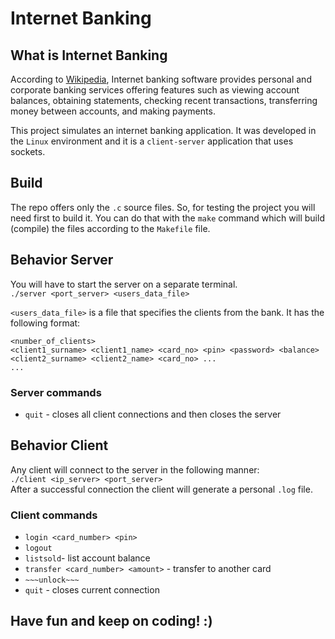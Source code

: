 # Internet Banking

## What is Internet Banking
According to [Wikipedia](https://en.wikipedia.org/wiki/Online_banking), Internet banking software provides personal and corporate banking services offering features such as viewing account balances, obtaining statements, checking recent transactions, transferring money between accounts, and making payments.

This project simulates an internet banking application. It was developed in the `Linux` environment and it is a `client-server` application that uses sockets.

## Build
The repo offers only the `.c` source files. So, for testing the project you will need first to build it. You can do that with the `make` command which will build (compile) the files according to the `Makefile` file.

## Behavior Server
You will have to start the server on a separate terminal.  
`./server <port_server> <users_data_file>`   

`<users_data_file>` is a file that specifies the clients from the bank. It has the following format:

    <number_of_clients>
    <client1_surname> <client1_name> <card_no> <pin> <password> <balance>
    <client2_surname> <client2_name> <card_no> ...
    ...
      
### Server commands
 * `quit` - closes all client connections and then closes the server    

## Behavior Client
Any client will connect to the server in the following manner:  
`./client <ip_server> <port_server>`  
After a successful connection the client will generate a personal `.log` file.

### Client commands
 * `login <card_number> <pin>`  
 * `logout`  
 * `listsold`- list account balance  
 * `transfer <card_number> <amount>` - transfer to another card  
 * `~~~unlock~~~`  
 * `quit` - closes current connection  

## Have fun and keep on coding! :)


